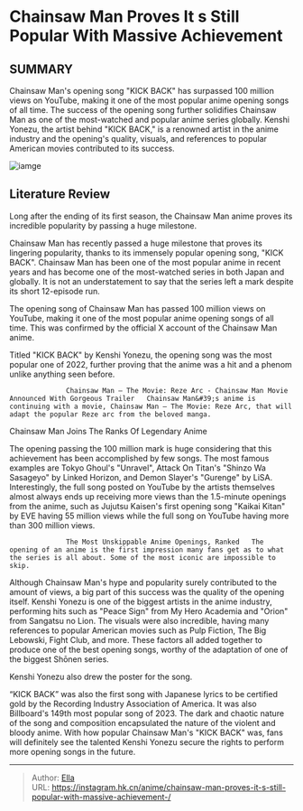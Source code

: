 # Chainsaw Man Proves It s Still Popular With Massive Achievement 


## SUMMARY 



  Chainsaw Man&#39;s opening song &#34;KICK BACK&#34; has surpassed 100 million views on YouTube, making it one of the most popular anime opening songs of all time.   The success of the opening song further solidifies Chainsaw Man as one of the most-watched and popular anime series globally.   Kenshi Yonezu, the artist behind &#34;KICK BACK,&#34; is a renowned artist in the anime industry and the opening&#39;s quality, visuals, and references to popular American movies contributed to its success.  

![iamge](https://static1.srcdn.com/wordpress/wp-content/uploads/2024/01/the-cast-of-chainsaw-man-in-the-opening-sitting-in-the-cinema.jpg)

## Literature Review

Long after the ending of its first season, the Chainsaw Man anime proves its incredible popularity by passing a huge milestone.




Chainsaw Man has recently passed a huge milestone that proves its lingering popularity, thanks to its immensely popular opening song, &#34;KICK BACK&#34;. Chainsaw Man has been one of the most popular anime in recent years and has become one of the most-watched series in both Japan and globally. It is not an understatement to say that the series left a mark despite its short 12-episode run.




The opening song of Chainsaw Man has passed 100 million views on YouTube, making it one of the most popular anime opening songs of all time. This was confirmed by the official X account of the Chainsaw Man anime.


 

Titled &#34;KICK BACK&#34; by Kenshi Yonezu, the opening song was the most popular one of 2022, further proving that the anime was a hit and a phenom unlike anything seen before.

                  Chainsaw Man – The Movie: Reze Arc - Chainsaw Man Movie Announced With Gorgeous Trailer   Chainsaw Man&#39;s anime is continuing with a movie, Chainsaw Man – The Movie: Reze Arc, that will adapt the popular Reze arc from the beloved manga.   


 Chainsaw Man Joins The Ranks Of Legendary Anime 

 




The opening passing the 100 million mark is huge considering that this achievement has been accomplished by few songs. The most famous examples are Tokyo Ghoul&#39;s &#34;Unravel&#34;, Attack On Titan&#39;s &#34;Shinzo Wa Sasageyo&#34; by Linked Horizon, and Demon Slayer&#39;s &#34;Gurenge&#34; by LiSA. Interestingly, the full song posted on YouTube by the artists themselves almost always ends up receiving more views than the 1.5-minute openings from the anime, such as Jujutsu Kaisen&#39;s first opening song &#34;Kaikai Kitan&#34; by EVE having 55 million views while the full song on YouTube having more than 300 million views.

                  The Most Unskippable Anime Openings, Ranked   The opening of an anime is the first impression many fans get as to what the series is all about. Some of the most iconic are impossible to skip.   

Although Chainsaw Man&#39;s hype and popularity surely contributed to the amount of views, a big part of this success was the quality of the opening itself. Kenshi Yonezu is one of the biggest artists in the anime industry, performing hits such as &#34;Peace Sign&#34; from My Hero Academia and &#34;Orion&#34; from Sangatsu no Lion. The visuals were also incredible, having many references to popular American movies such as Pulp Fiction, The Big Lebowski, Fight Club, and more. These factors all added together to produce one of the best opening songs, worthy of the adaptation of one of the biggest Shōnen series.






Kenshi Yonezu also drew the poster for the song.




“KICK BACK” was also the first song with Japanese lyrics to be certified gold by the Recording Industry Association of America. It was also Billboard&#39;s 149th most popular song of 2023. The dark and chaotic nature of the song and composition encapsulated the nature of the violent and bloody anime. With how popular Chainsaw Man&#39;s &#34;KICK BACK&#34; was, fans will definitely see the talented Kenshi Yonezu secure the rights to perform more opening songs in the future.



---

> Author: [Ella](https://instagram.hk.cn/)  
> URL: https://instagram.hk.cn/anime/chainsaw-man-proves-it-s-still-popular-with-massive-achievement-/  

